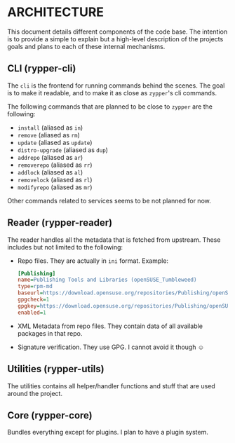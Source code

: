 # ARCHITECTURE

This document details different components of the code base. The intention is to provide
a simple to explain but a high-level description of the projects goals and plans
to each of these internal mechanisms.

## CLI (rypper-cli)

The `cli` is the frontend for running commands behind the scenes. The goal is to make it
readable, and to make it as close as `zypper`'s cli commands.

The following commands that are planned to be close to `zypper` are the following:

- `install` (aliased as `in`)
- `remove` (aliased as `rm`)
- `update` (aliased as `update`)
- `distro-upgrade` (aliased as `dup`)
- `addrepo` (aliased as `ar`)
- `removerepo` (aliased as `rr`)
- `addlock` (aliased as `al`)
- `removelock` (aliased as `rl`)
- `modifyrepo` (aliased as `mr`)

Other commands related to services seems to be not planned for now.

## Reader (rypper-reader)

The reader handles all the metadata that is fetched from upstream. These includes
but not limited to the following:

- Repo files. They are actually in `ini` format. Example:

	```ini
	[Publishing]
	name=Publishing Tools and Libraries (openSUSE_Tumbleweed)
	type=rpm-md
	baseurl=https://download.opensuse.org/repositories/Publishing/openSUSE_Tumbleweed/
	gpgcheck=1
	gpgkey=https://download.opensuse.org/repositories/Publishing/openSUSE_Tumbleweed/repodata/repomd.xml.key
	enabled=1
	```

- XML Metadata from repo files. They contain data of all available packages in that repo.
- Signature verification. They use GPG. I cannot avoid it though ☺️

## Utilities (rypper-utils)

The utilities contains all helper/handler functions and stuff that are used around the project.

## Core (rypper-core)

Bundles everything except for plugins. I plan to have a plugin system.
